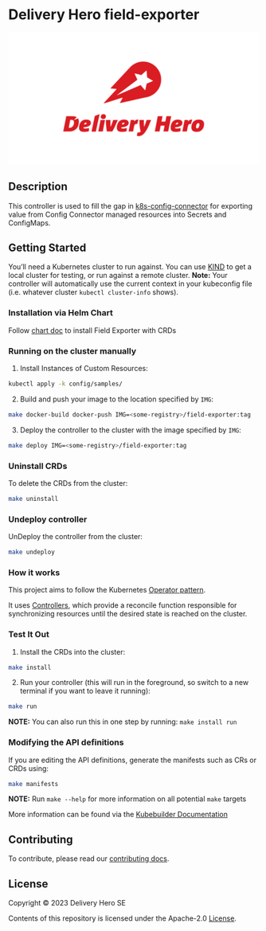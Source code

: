 # Delivery Hero field-exporter
[![dh](./img/dh-logo.png)](#)

## Description
This controller is used to fill the gap
in [k8s-config-connector](https://github.com/GoogleCloudPlatform/k8s-config-connector) for exporting value from Config
Connector managed resources into Secrets and ConfigMaps.


## Getting Started
You’ll need a Kubernetes cluster to run against. You can use [KIND](https://sigs.k8s.io/kind) to get a local cluster for testing, or run against a remote cluster.
**Note:** Your controller will automatically use the current context in your kubeconfig file (i.e. whatever cluster `kubectl cluster-info` shows).

### Installation via Helm Chart

Follow [chart doc](https://github.com/deliveryhero/helm-charts/tree/master/stable/field-exporter) to install Field Exporter with CRDs

### Running on the cluster manually 
1. Install Instances of Custom Resources:

```sh
kubectl apply -k config/samples/
```

2. Build and push your image to the location specified by `IMG`:

```sh
make docker-build docker-push IMG=<some-registry>/field-exporter:tag
```

3. Deploy the controller to the cluster with the image specified by `IMG`:

```sh
make deploy IMG=<some-registry>/field-exporter:tag
```

### Uninstall CRDs
To delete the CRDs from the cluster:

```sh
make uninstall
```

### Undeploy controller
UnDeploy the controller from the cluster:

```sh
make undeploy
```


### How it works
This project aims to follow the Kubernetes [Operator pattern](https://kubernetes.io/docs/concepts/extend-kubernetes/operator/).

It uses [Controllers](https://kubernetes.io/docs/concepts/architecture/controller/),
which provide a reconcile function responsible for synchronizing resources until the desired state is reached on the cluster.

### Test It Out
1. Install the CRDs into the cluster:

```sh
make install
```

2. Run your controller (this will run in the foreground, so switch to a new terminal if you want to leave it running):

```sh
make run
```

**NOTE:** You can also run this in one step by running: `make install run`

### Modifying the API definitions
If you are editing the API definitions, generate the manifests such as CRs or CRDs using:

```sh
make manifests
```

**NOTE:** Run `make --help` for more information on all potential `make` targets

More information can be found via the [Kubebuilder Documentation](https://book.kubebuilder.io/introduction.html)

## Contributing
To contribute, please read our [contributing docs](CONTRIBUTING.md).


## License

Copyright © 2023 Delivery Hero SE 

Contents of this repository is licensed under the Apache-2.0 [License](LICENSE).
